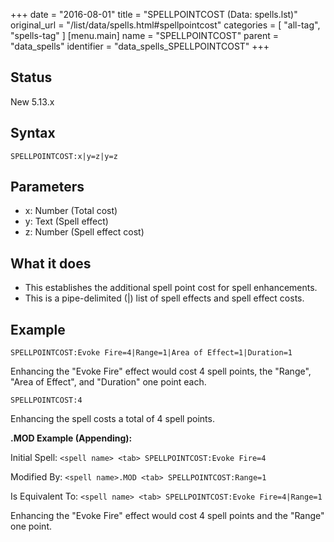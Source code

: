+++
date = "2016-08-01"
title = "SPELLPOINTCOST (Data: spells.lst)"
original_url = "/list/data/spells.html#spellpointcost"
categories = [ "all-tag", "spells-tag" ]
[menu.main]
    name = "SPELLPOINTCOST"
    parent = "data_spells"
    identifier = "data_spells_SPELLPOINTCOST"
+++

## Status

New 5.13.x

## Syntax

`SPELLPOINTCOST:x|y=z|y=z`

## Parameters

-   x: Number (Total cost)
-   y: Text (Spell effect)
-   z: Number (Spell effect cost)



What it does
------------

-   This establishes the additional spell point cost for
    spell enhancements.
-   This is a pipe-delimited (|) list of spell effects and spell
    effect costs.

Example
-------

`SPELLPOINTCOST:Evoke Fire=4|Range=1|Area of Effect=1|Duration=1`

Enhancing the "Evoke Fire" effect would cost 4 spell points, the
"Range", "Area of Effect", and "Duration" one point each.

`SPELLPOINTCOST:4`

Enhancing the spell costs a total of 4 spell points.

**.MOD Example (Appending):**

Initial Spell: `<spell name> <tab> SPELLPOINTCOST:Evoke Fire=4`

Modified By: `<spell name>.MOD <tab> SPELLPOINTCOST:Range=1`

Is Equivalent To:
`<spell name> <tab> SPELLPOINTCOST:Evoke Fire=4|Range=1`

Enhancing the "Evoke Fire" effect would cost 4 spell points and the
"Range" one point.

